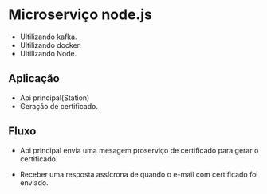 # Microserviço node.js

- Ultilizando kafka.
- Ultilizando docker.
- Ultilizando Node.

## Aplicação

- Api principal(Station)
- Geração de certificado.

## Fluxo

- Api principal envia uma mesagem proserviço de certificado para gerar o certificado.

- Receber uma resposta assícrona de quando o e-mail com certificado foi enviado.
